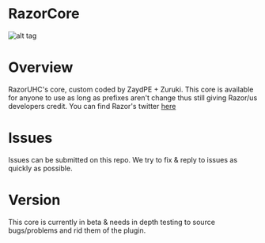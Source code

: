# RazorCore
![alt tag](https://github.com/ZaydPE/images/blob/master/RazorCore/image.jpeg)

# Overview
RazorUHC's core, custom coded by ZaydPE + Zuruki. This core is available for anyone to use as long as prefixes aren't change thus still giving Razor/us developers credit. You can find Razor's twitter [here](twitter.com/RazorUHC)

# Issues
Issues can be submitted on this repo. We try to fix & reply to issues as quickly as possible.

# Version
This core is currently in beta & needs in depth testing to source bugs/problems and rid them of the plugin.

